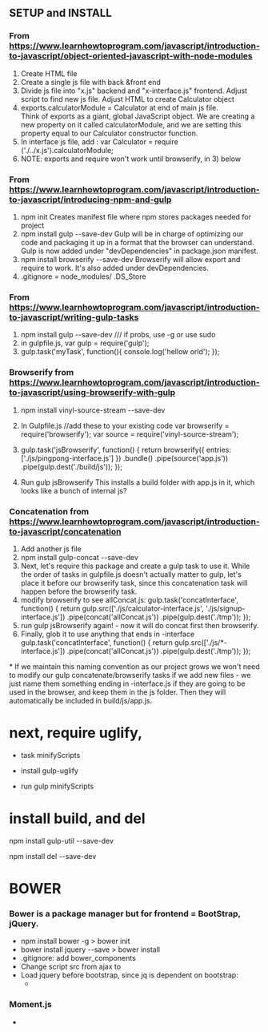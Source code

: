 ## SETUP and INSTALL

### From https://www.learnhowtoprogram.com/javascript/introduction-to-javascript/object-oriented-javascript-with-node-modules

1. Create HTML file
2. Create a single js file with back &front end
3. Divide js file into "x.js" backend and "x-interface.js" frontend.  Adjust script to find new js file.  Adjust HTML to create Calculator object
4. exports.calculatorModule = Calculator at end of main js file.  
  Think of exports as a giant, global JavaScript object. We are creating a new property on it called calculatorModule, and we are setting this property equal to our Calculator constructor function.
5. In interface js file, add :
  var Calculator = require ('./../x.js').calculatorModule;
6.  NOTE: exports and require won't work until browserify, in 3) below

### From https://www.learnhowtoprogram.com/javascript/introduction-to-javascript/introducing-npm-and-gulp

1. npm init
  Creates manifest file where npm stores packages needed for project
2. npm install gulp --save-dev
  Gulp will be in charge of optimizing our code and packaging it up in a format that the browser can understand.
  Gulp is now added under "devDependencies" in package.json manifest.  
3. npm install browserify --save-dev
  Browserify will allow export and require to work.  It's also added under devDependencies.
4. .gitignore =
  node_modules/
  .DS_Store

### From https://www.learnhowtoprogram.com/javascript/introduction-to-javascript/writing-gulp-tasks

1. npm install gulp --save-dev   /// if probs, use -g   or use sudo
2. in gulpfile.js,
  var gulp = require('gulp');
3. gulp.task('myTask', function(){
    console.log('hellow orld');
  });

### Browserify from https://www.learnhowtoprogram.com/javascript/introduction-to-javascript/using-browserify-with-gulp
1. npm install vinyl-source-stream --save-dev  

2. In Gulpfile.js
//add these to your existing code
var browserify = require('browserify');
var source = require('vinyl-source-stream');

3.  gulp.task('jsBrowserify', function() {
  return browserify({ entries: ['./js/pingpong-interface.js'] })
    .bundle()
    .pipe(source('app.js'))
    .pipe(gulp.dest('./build/js'));
});
4. Run gulp jsBrowserify
  This installs a build folder with app.js in it, which looks like a bunch of internal js?

### Concatenation from https://www.learnhowtoprogram.com/javascript/introduction-to-javascript/concatenation

1. Add another js file
2. npm install gulp-concat --save-dev  
3. Next, let's require this package and create a gulp task to use it. While the order of tasks in gulpfile.js doesn't actually matter to gulp, let's place it before our browserify task, since this concatenation task will happen before the browserify task.
4.  modify browserify to see allConcat.js:
gulp.task('concatInterface', function() {
  return gulp.src(['./js/calculator-interface.js', './js/signup-interface.js'])
    .pipe(concat('allConcat.js'))
    .pipe(gulp.dest('./tmp'));
});
5. run gulp jsBrowserify again! - now it will do concat first then browserify.
6.  Finally, glob it to use anything that ends in -interface
gulp.task('concatInterface', function() {
  return gulp.src(['./js/*-interface.js'])
    .pipe(concat('allConcat.js'))
    .pipe(gulp.dest('./tmp'));
});

\*
If we maintain this naming convention as our project grows we won't need to modify our gulp concatenate/browserify tasks if we add new files - we just name them something ending in -interface.js if they are going to be used in the browser, and keep them in the js folder. Then they will automatically be included in build/js/app.js.


# next, require uglify,
* task minifyScripts
* install gulp-uglify

* run gulp minifyScripts

# install build, and del
npm install gulp-util --save-dev

npm install del --save-dev





# BOWER
### Bower is a package manager but for frontend = BootStrap, jQuery.
* npm install bower -g   > bower init
* bower install jquery --save  > bower install
* .gitignore:  add bower_components
* Change script src from ajax to <script src="bower_components/jquery/dist/jquery.min.js"></script>
* Load jquery before bootstrap, since jq is dependent on bootstrap:
  * <link rel="stylesheet" href="bower_components/bootstrap/dist/css/bootstrap.min.css">
<script src="bower_components/bootstrap/dist/js/bootstrap.min.js"></script>

### Moment.js
*
